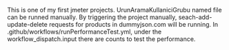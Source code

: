 This is one of my first jmeter projects. 
UrunAramaKullaniciGrubu named file can be runned manually.
By triggering the project manually, seach-add-update-delete requests for products in dummyjson.com will be running.
In .github/workflows/runPerformanceTest.yml, under the workflow_dispatch.input there are counts to test the performance.
